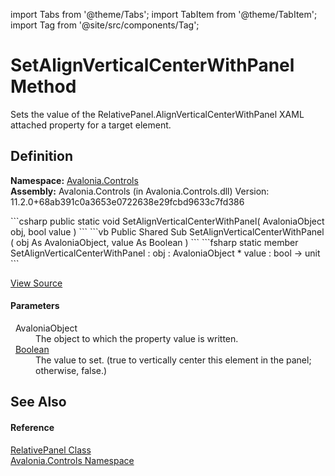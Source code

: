 import Tabs from '@theme/Tabs'; 
import TabItem from '@theme/TabItem'; 
import Tag from '@site/src/components/Tag'; 

# SetAlignVerticalCenterWithPanel Method


Sets the value of the RelativePanel.AlignVerticalCenterWithPanel XAML attached property for a target element.



## Definition
**Namespace:** <a href="N_Avalonia_Controls">Avalonia.Controls</a>  
**Assembly:** Avalonia.Controls (in Avalonia.Controls.dll) Version: 11.2.0+68ab391c0a3653e0722638e29fcbd9633c7fd386

<Tabs groupId="api-code-preview">
<TabItem value="csharp" label="C#">
```csharp
public static void SetAlignVerticalCenterWithPanel(
	AvaloniaObject obj,
	bool value
)
```
</TabItem>
<TabItem value="vb" label="VB">
```vb
Public Shared Sub SetAlignVerticalCenterWithPanel ( 
	obj As AvaloniaObject,
	value As Boolean
)
```
</TabItem>
<TabItem value="fsharp" label="F#">
```fsharp
static member SetAlignVerticalCenterWithPanel : 
        obj : AvaloniaObject * 
        value : bool -> unit 
```
</TabItem>
</Tabs>



<a href="https://github.com/AvaloniaUI/Avalonia/tree/master/srcAvalonia.Controls/RelativePanel.AttachedProperties.cs#L411" title="View the source code">View Source</a>



#### Parameters
<dl><dt>  AvaloniaObject</dt><dd>The object to which the property value is written.</dd><dt>  <a href="https://learn.microsoft.com/dotnet/api/system.boolean" target="_blank" rel="noopener noreferrer">Boolean</a></dt><dd>The value to set. (true to vertically center this element in the panel; otherwise, false.)</dd></dl>

## See Also


#### Reference
<a href="T_Avalonia_Controls_RelativePanel">RelativePanel Class</a>  
<a href="N_Avalonia_Controls">Avalonia.Controls Namespace</a>  
